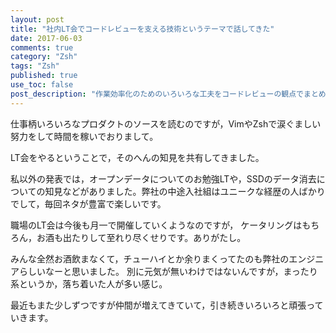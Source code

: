 ```yaml
---
layout: post
title: "社内LT会でコードレビューを支える技術というテーマで話してきた"
date: 2017-06-03
comments: true
category: "Zsh"
tags: "Zsh"
published: true
use_toc: false
post_description: "作業効率化のためのいろいろな工夫をコードレビューの観点でまとめてみました。" 
---
```



<script async class="speakerdeck-embed" data-id="a33d34fbae3f4980b4f32605a58ce6b9" data-ratio="1.37081659973226" src="//speakerdeck.com/assets/embed.js"></script>

仕事柄いろいろなプロダクトのソースを読むのですが，VimやZshで涙ぐましい努力をして時間を稼いでおりまして。

LT会をやるということで，そのへんの知見を共有してきました。

私以外の発表では，オープンデータについてのお勉強LTや，SSDのデータ消去についての知見などがありました。弊社の中途入社組はユニークな経歴の人ばかりでして，毎回ネタが豊富で楽しいです。

職場のLT会は今後も月一で開催していくようなのですが，
ケータリングはもちろん，お酒も出たりして至れり尽くせりです。ありがたし。

みんな全然お酒飲まなくて，チューハイとか余りまくってたのも弊社のエンジニアらしいなーと思いました。
別に元気が無いわけではないんですが，まったり系というか，落ち着いた人が多い感じ。

最近もまた少しずつですが仲間が増えてきていて，引き続きいろいろと頑張っていきます。
